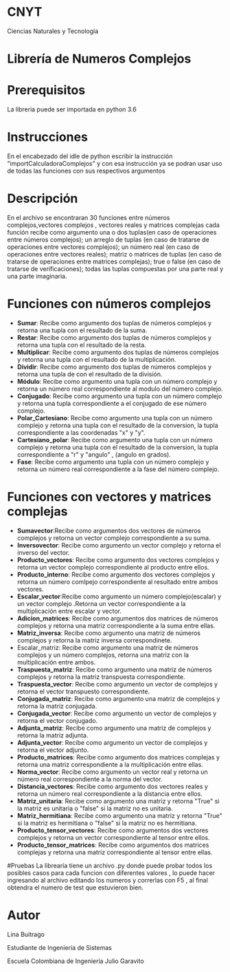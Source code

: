 # CNYT
Ciencias Naturales y Tecnología
# Librería de Numeros Complejos
# Prerequisitos
La libreria puede ser importada en python 3.6 
# Instrucciones
En el encabezado del idle de python escribir la instrucción "importCalculadoraComplejos"
y con esa instrucción ya se podran usar uso de todas las funciones con sus respectivos argumentos
# Descripción
En el archivo se encontraran 30 funciones entre números complejos,vectores complejos , vectores reales y matrices complejas cada función recibe como argumento una o dos tuplas(en caso de operaciones entre números complejos);  un arreglo de tuplas (en caso de tratarse de operaciones entre vectores complejos); un número real (en caso de operaciones entre vectores reales); matriz o matrices de tuplas (en caso de tratarse de operaciones entre matrices complejas); true o false (en caso de tratarse de verificaciones); todas las tuplas compuestas por una parte real y una parte imaginaria.
# Funciones con números complejos
* **Sumar**: Recibe como argumento dos tuplas de números complejos y retorna una tupla con el resultado de la suma.
* **Restar**: Recibe como argumento dos tuplas de números complejos y retorna una tupla con el resultado de la resta.
* **Multiplicar**: Recibe como argumento dos tuplas de números complejos y retorna una tupla con el resultado de la multiplicación.
* **Dividir**: Recibe como argumento dos tuplas de números complejos y retorna una tupla de con el resultado de la división.
* **Módulo**: Recibe como argumento una tupla con un número complejo y retorna un número real correspondiente al modulo del número complejo.
* **Conjugado**: Recibe como argumento una tupla con un número complejo y retorna una tupla correspondiente a el conjugado de ese número complejo.
* **Polar_Cartesiano**: Recibe como argumento una tupla con un número complejo y retorna una tupla con el resultado de la conversion, la tupla correspondiente a las coordenadas "x" y "y".
* **Cartesiano_polar**: Recibe como argumento una tupla con un número complejo y retorna una tupla con el resultado de la conversion, la tupla correspondiente a "r" y "angulo" , (angulo en grados).
* **Fase**: Recibe como argumento una tupla con un número complejo y retorna un número real correspondiente a la fase del número complejo.
# Funciones con vectores y matrices complejas
* **Sumavector**:Recibe como argumentos dos vectores de números complejos y retorna un vector complejo correspondiente a su suma.
* **Inversovector**: Recibe como argumento un vector complejo y retorna el inverso del vector.
* **Producto_vectores**: Recibe como argumento dos vectores complejos y retorna un vector complejo correspondiente al producto entre ellos.
* **Producto_interno**: Recibe como argumento dos vectores complejos y retorna un número comlpejo correspondiente al resultado entre ambos vectores.
* **Escalar_vector**:Recibe como argumento un número complejo(escalar) y un vector complejo .Retorna un vector correspondiente a la multiplicación entre escalar y vector.
* **Adicion_matrices**: Recibe como argumentos dos matrices de números complejos y retorna una matriz correspondiente a la suma entre ellas.
* **Matriz_inversa**: Recibe como argumento una matriz de números complejos y retorna la matriz inversa correspondinete.
* Escalar_matriz: Recibe como argumento una matriz de números complejos y un número complejos, retorna una matriz con la multiplicación entre ambos.
* **Traspuesta_matriz**: Recibe como argumento una matriz de números complejos y retorna la matriz transpuesta correspondiente.
* **Traspuesta_vector**: Recibe como argumento un vector de complejos y retorna el vector transpuesto correspondiente.
* **Conjugada_matriz**: Recibe como argumento una matriz de complejos y retorna la matriz conjugada.
* **Conjugada_vector**: Recibe como argumento un vector de complejos y retorna el vector conjugado.
* **Adjunta_matriz**: Recibe como argumento una matriz de complejos y retorna la matriz adjunta.
* **Adjunta_vector**: Recibe como argumento un vector de complejos y retorna el vector adjunto.
* **Producto_matrices**: Recibe como argumento dos matrices complejas y retorna una matriz correspondiente a la multiplicación entre ellas.
* **Norma_vector**: Recibe como argumento un vector real y retorna un número real correspondiente a la norma del vector.
* **Distancia_vectores**: Recibe como argumento dos vectores reales y retorna un número real correspondiente a la distancia entre ellos.
* **Matriz_unitaria**: Recibe como argumento una matriz y retorna "True" si la matriz es unitaria o "false" si la matriz no es unitaria.
* **Matriz_hermitiana**: Recibe como argumento una matriz y retorna "True" si la matriz es hermitiana o "false" si la matriz no es hermitiana.
* **Producto_tensor_vectores**: Recibe como argumentos dos vectores complejos y retorna un vector correspondiente al tensor entre ellos.
* **Producto_tensor_matrices**: Recibe como argumentos dos matrices complejas y retorna una matriz correspondiente al tensor entre ellas.

#Pruebas
La librearía tiene un archivo .py donde puede probar todos los posibles casos para cada funcion con diferentes valores , lo puede hacer ingresando al archivo editando los numeros y correrlas con F5 , al final obtendra el numero de test que estuvieron bien.


# Autor
Lina Buitrago

Estudiante de Ingeniería de Sistemas

Escuela Colombiana de Ingeniería Julio Garavito
